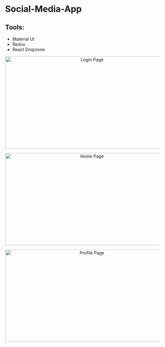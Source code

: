# Social-Media-App

## Tools:
- Material UI
- Redux
- React Dropzone

<p align="center"> <img src="https://user-images.githubusercontent.com/100605170/211251066-3e511c89-56f3-450a-9342-ebb0df2b1b90.png" alt="Login Page" width="550" height="300" > </p>

<p align="center"> <img align="center" src="https://user-images.githubusercontent.com/100605170/211250820-7eefe67f-bc99-41ff-aa10-ef1eff83ec11.png" alt="Home Page" width="550" height="300">  </p>

<p align="center"> <img align="center" src="https://user-images.githubusercontent.com/100605170/211251811-620120b3-2fca-4ee8-b976-99eae6c20fb3.png" alt="Profile Page" width="550" height="300">  </p>



